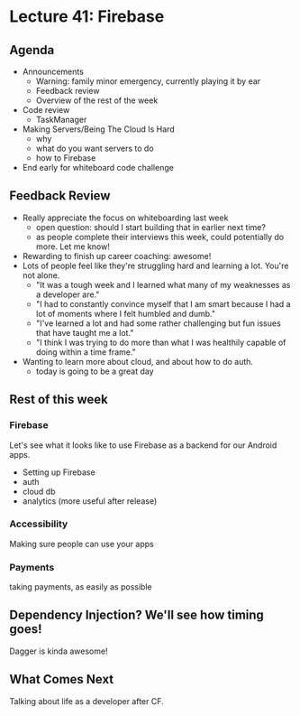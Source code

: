 # Lecture 41: Firebase

## Agenda
- Announcements
    - Warning: family minor emergency, currently playing it by ear
    - Feedback review
    - Overview of the rest of the week
- Code review
    - TaskManager
- Making Servers/Being The Cloud Is Hard
    - why
    - what do you want servers to do
    - how to Firebase
- End early for whiteboard code challenge

## Feedback Review
- Really appreciate the focus on whiteboarding last week
    - open question: should I start building that in earlier next time?
    - as people complete their interviews this week, could potentially do more. Let me know!
- Rewarding to finish up career coaching: awesome!
- Lots of people feel like they're struggling hard and learning a lot. You're not alone.
    - "It was a tough week and I learned what many of my weaknesses as a developer are."
    - "I had to constantly convince myself that I am smart because I had a lot of moments where I felt humbled and dumb."
    - "I've learned a lot and had some rather challenging but fun issues that have taught me a lot."
    - "I think I was trying to do more than what I was healthily capable of doing within a time frame."
- Wanting to learn more about cloud, and about how to do auth.
    - today is going to be a great day


## Rest of this week
### Firebase

Let's see what it looks like to use Firebase as a backend for our Android apps.
- Setting up Firebase
- auth
- cloud db
- analytics (more useful after release)

### Accessibility

Making sure people can use your apps

### Payments

taking payments, as easily as possible

## Dependency Injection? We'll see how timing goes!

Dagger is kinda awesome!

## What Comes Next

Talking about life as a developer after CF.
